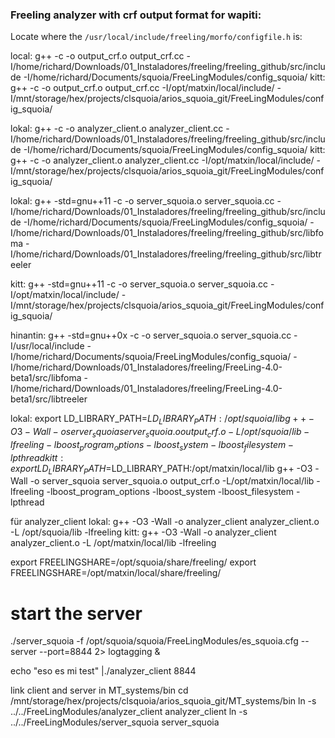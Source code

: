 ### Freeling analyzer with crf output format for wapiti:

Locate where the `/usr/local/include/freeling/morfo/configfile.h` is:

 local:
g++ -c -o output_crf.o output_crf.cc -I/home/richard/Downloads/01_Instaladores/freeling/freeling_github/src/include -I/home/richard/Documents/squoia/FreeLingModules/config_squoia/
 kitt:
g++ -c -o output_crf.o output_crf.cc -I/opt/matxin/local/include/ -I/mnt/storage/hex/projects/clsquoia/arios_squoia_git/FreeLingModules/config_squoia/


lokal:
g++ -c -o analyzer_client.o analyzer_client.cc -I/home/richard/Downloads/01_Instaladores/freeling/freeling_github/src/include -I/home/richard/Documents/squoia/FreeLingModules/config_squoia/ 
kitt:
g++ -c -o analyzer_client.o analyzer_client.cc -I/opt/matxin/local/include/ -I/mnt/storage/hex/projects/clsquoia/arios_squoia_git/FreeLingModules/config_squoia/

lokal:
g++ -std=gnu++11 -c  -o server_squoia.o server_squoia.cc -I/home/richard/Downloads/01_Instaladores/freeling/freeling_github/src/include -I/home/richard/Documents/squoia/FreeLingModules/config_squoia/ -I/home/richard/Downloads/01_Instaladores/freeling/freeling_github/src/libfoma -I/home/richard/Downloads/01_Instaladores/freeling/freeling_github/src/libtreeler

kitt:
g++ -std=gnu++11 -c  -o server_squoia.o server_squoia.cc -I/opt/matxin/local/include/ -I/mnt/storage/hex/projects/clsquoia/arios_squoia_git/FreeLingModules/config_squoia/

hinantin:
g++ -std=gnu++0x -c -o server_squoia.o server_squoia.cc -I/usr/local/include -I/home/richard/Documents/squoia/FreeLingModules/config_squoia/ -I/home/richard/Downloads/01_Instaladores/freeling/FreeLing-4.0-beta1/src/libfoma -I/home/richard/Downloads/01_Instaladores/freeling/FreeLing-4.0-beta1/src/libtreeler

lokal:
export LD_LIBRARY_PATH=$LD_LIBRARY_PATH:/opt/squoia/lib
g++ -O3 -Wall -o server_squoia server_squoia.o output_crf.o -L/opt/squoia/lib -lfreeling -lboost_program_options -lboost_system -lboost_filesystem -lpthread 
kitt:
export LD_LIBRARY_PATH=$LD_LIBRARY_PATH:/opt/matxin/local/lib
g++ -O3 -Wall -o server_squoia server_squoia.o output_crf.o -L/opt/matxin/local/lib -lfreeling -lboost_program_options -lboost_system -lboost_filesystem -lpthread 



für analyzer_client
lokal:
g++ -O3 -Wall -o analyzer_client analyzer_client.o -L /opt/squoia/lib -lfreeling
kitt:
g++ -O3 -Wall -o analyzer_client analyzer_client.o -L /opt/matxin/local/lib -lfreeling


export FREELINGSHARE=/opt/squoia/share/freeling/
export FREELINGSHARE=/opt/matxin/local/share/freeling/

# start the server
./server_squoia -f /opt/squoia/squoia/FreeLingModules/es_squoia.cfg  --server --port=8844 2> logtagging &

echo "eso  es mi test" |./analyzer_client 8844 

link client and server in MT_systems/bin
cd /mnt/storage/hex/projects/clsquoia/arios_squoia_git/MT_systems/bin
ln -s ../../FreeLingModules/analyzer_client analyzer_client
ln -s ../../FreeLingModules/server_squoia server_squoia




